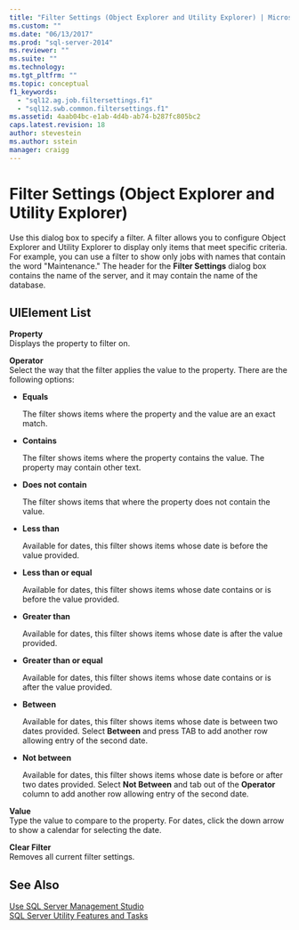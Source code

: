 ```yaml
---
title: "Filter Settings (Object Explorer and Utility Explorer) | Microsoft Docs"
ms.custom: ""
ms.date: "06/13/2017"
ms.prod: "sql-server-2014"
ms.reviewer: ""
ms.suite: ""
ms.technology:
ms.tgt_pltfrm: ""
ms.topic: conceptual
f1_keywords: 
  - "sql12.ag.job.filtersettings.f1"
  - "sql12.swb.common.filtersettings.f1"
ms.assetid: 4aab04bc-e1ab-4d4b-ab74-b287fc805bc2
caps.latest.revision: 18
author: stevestein
ms.author: sstein
manager: craigg
---
```

# Filter Settings (Object Explorer and Utility Explorer)
  Use this dialog box to specify a filter. A filter allows you to configure Object Explorer and Utility Explorer to display only items that meet specific criteria. For example, you can use a filter to show only jobs with names that contain the word "Maintenance." The header for the **Filter Settings** dialog box contains the name of the server, and it may contain the name of the database.  
  
## UIElement List  
 **Property**  
 Displays the property to filter on.  
  
 **Operator**  
 Select the way that the filter applies the value to the property. There are the following options:  
  
-   **Equals**  
  
     The filter shows items where the property and the value are an exact match.  
  
-   **Contains**  
  
     The filter shows items where the property contains the value. The property may contain other text.  
  
-   **Does not contain**  
  
     The filter shows items that where the property does not contain the value.  
  
-   **Less than**  
  
     Available for dates, this filter shows items whose date is before the value provided.  
  
-   **Less than or equal**  
  
     Available for dates, this filter shows items whose date contains or is before the value provided.  
  
-   **Greater than**  
  
     Available for dates, this filter shows items whose date is after the value provided.  
  
-   **Greater than or equal**  
  
     Available for dates, this filter shows items whose date contains or is after the value provided.  
  
-   **Between**  
  
     Available for dates, this filter shows items whose date is between two dates provided. Select **Between** and press TAB to add another row allowing entry of the second date.  
  
-   **Not between**  
  
     Available for dates, this filter shows items whose date is before or after two dates provided. Select **Not Between** and tab out of the **Operator** column to add another row allowing entry of the second date.  
  
 **Value**  
 Type the value to compare to the property. For dates, click the down arrow to show a calendar for selecting the date.  
  
 **Clear Filter**  
 Removes all current filter settings.  
  
## See Also  
 [Use SQL Server Management Studio](../sql-server-management-studio-ssms.md)   
 [SQL Server Utility Features and Tasks](../../relational-databases/manage/sql-server-utility-features-and-tasks.md)  
  
  
